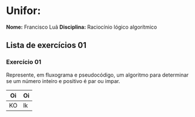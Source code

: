 # Unifor:

**Nome:** Francisco Luã
**Disciplina:** Raciocínio lógico algorítmico

## Lista de exercícios 01

### Exercício 01
Represente, em fluxograma e pseudocódigo, um algoritmo para determinar se um número inteiro e positivo é par ou impar.

| Oi | Oi |
| -- | -- |
| KO | lk |

